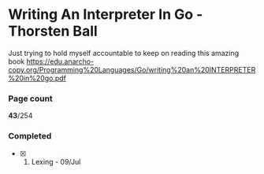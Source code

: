 # Writing An Interpreter In Go - Thorsten Ball

Just trying to hold myself accountable to keep on reading this amazing book
https://edu.anarcho-copy.org/Programming%20Languages/Go/writing%20an%20INTERPRETER%20in%20go.pdf

### Page count
**43**/254

### Completed
- [x] 1. Lexing - 09/Jul
